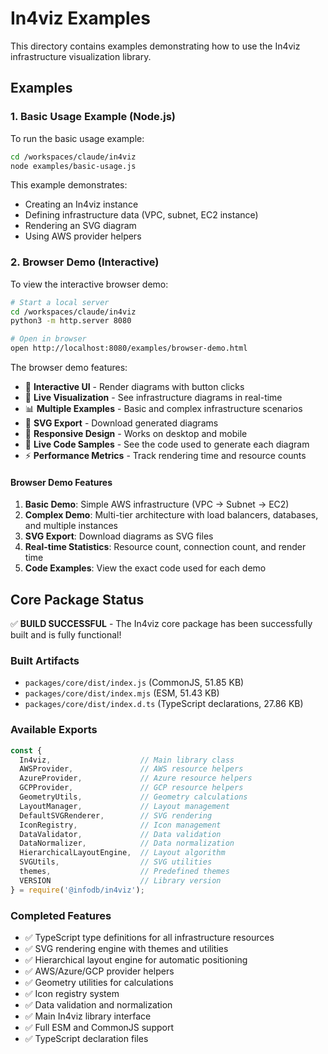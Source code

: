 # In4viz Examples

This directory contains examples demonstrating how to use the In4viz infrastructure visualization library.

## Examples

### 1. Basic Usage Example (Node.js)

To run the basic usage example:

```bash
cd /workspaces/claude/in4viz
node examples/basic-usage.js
```

This example demonstrates:
- Creating an In4viz instance
- Defining infrastructure data (VPC, subnet, EC2 instance)
- Rendering an SVG diagram
- Using AWS provider helpers

### 2. Browser Demo (Interactive)

To view the interactive browser demo:

```bash
# Start a local server
cd /workspaces/claude/in4viz
python3 -m http.server 8080

# Open in browser
open http://localhost:8080/examples/browser-demo.html
```

The browser demo features:
- 🚀 **Interactive UI** - Render diagrams with button clicks
- 🎨 **Live Visualization** - See infrastructure diagrams in real-time
- 📊 **Multiple Examples** - Basic and complex infrastructure scenarios
- 💾 **SVG Export** - Download generated diagrams
- 📱 **Responsive Design** - Works on desktop and mobile
- 🔧 **Live Code Samples** - See the code used to generate each diagram
- ⚡ **Performance Metrics** - Track rendering time and resource counts

#### Browser Demo Features

1. **Basic Demo**: Simple AWS infrastructure (VPC → Subnet → EC2)
2. **Complex Demo**: Multi-tier architecture with load balancers, databases, and multiple instances
3. **SVG Export**: Download diagrams as SVG files
4. **Real-time Statistics**: Resource count, connection count, and render time
5. **Code Examples**: View the exact code used for each demo

## Core Package Status

✅ **BUILD SUCCESSFUL** - The In4viz core package has been successfully built and is fully functional!

### Built Artifacts
- `packages/core/dist/index.js` (CommonJS, 51.85 KB)
- `packages/core/dist/index.mjs` (ESM, 51.43 KB) 
- `packages/core/dist/index.d.ts` (TypeScript declarations, 27.86 KB)

### Available Exports
```javascript
const {
  In4viz,                    // Main library class
  AWSProvider,               // AWS resource helpers
  AzureProvider,             // Azure resource helpers  
  GCPProvider,               // GCP resource helpers
  GeometryUtils,             // Geometry calculations
  LayoutManager,             // Layout management
  DefaultSVGRenderer,        // SVG rendering
  IconRegistry,              // Icon management
  DataValidator,             // Data validation
  DataNormalizer,            // Data normalization
  HierarchicalLayoutEngine,  // Layout algorithm
  SVGUtils,                  // SVG utilities
  themes,                    // Predefined themes
  VERSION                    // Library version
} = require('@infodb/in4viz');
```

### Completed Features
- ✅ TypeScript type definitions for all infrastructure resources
- ✅ SVG rendering engine with themes and utilities
- ✅ Hierarchical layout engine for automatic positioning
- ✅ AWS/Azure/GCP provider helpers
- ✅ Geometry utilities for calculations
- ✅ Icon registry system
- ✅ Data validation and normalization
- ✅ Main In4viz library interface
- ✅ Full ESM and CommonJS support
- ✅ TypeScript declaration files
